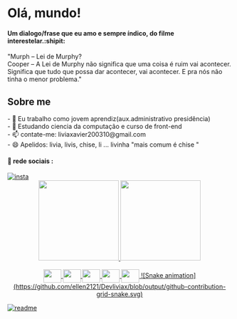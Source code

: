 <h1>Olá, mundo!</h1>
<h4>Um dialogo/frase que eu amo e sempre índico, do filme interestelar.:shipit:</h4>
<p>"Murph – Lei de Murphy? <br> Cooper – A Lei de Murphy não significa que uma coisa é ruim vai acontecer. Significa que tudo que possa dar acontecer, vai acontecer. E pra nós não tinha o menor problema."
</p>
<div> 
<h2>Sobre me</h2>
- 🔭  Eu trabalho como jovem aprendiz(aux.administrativo presidência)<br>
- 🌱 Estudando ciencia da computação e curso de front-end<br>
- 📫 contate-me: liviaxavier200310@gmail.com<br>
- 😄 Apelidos: livia, livis, chise, li ... livinha "mais comum é chise "<br>
  <h4> 📱 rede sociais :</h4>
  <a href="http://www.instagram.com/livis.raw/"><img src="https://img.shields.io/badge/Instagram-E4405F?style=for-the-badge&logo=instagram&logoColor=white" alt=" insta"></a>
</div>

</div>
<div align="center">
  <a href="https://github.com/Devliviax">
  <img height="180em" src="https://github-readme-stats.vercel.app/api?username=Devliviax&show_icons=true&theme=tokyonight"/>
  <img height="180em" src="https://github-readme-stats.vercel.app/api/top-langs/?username=Devliviax&theme=tokyonight&hide_border=false&&layout=compact"/>
</div>
<div  style="display: inline_block"  align="center" ><br>
 <img align="center" height="30" width="40" src="https://cdn.jsdelivr.net/gh/devicons/devicon/icons/html5/html5-original.svg" />
 <img align="center" height="30" width="40" src="https://cdn.jsdelivr.net/gh/devicons/devicon/icons/css3/css3-original.svg" />
 <img align="center" height="30" width="40"src="https://cdn.jsdelivr.net/gh/devicons/devicon/icons/figma/figma-original.svg" />
 <img align="center" height="30" width="40" src="https://cdn.jsdelivr.net/gh/devicons/devicon/icons/github/github-original.svg" />
 <img align="center" height="30" width="40" src="https://cdn.jsdelivr.net/gh/devicons/devicon/icons/vscode/vscode-original.svg" />
  ![Snake animation](https://github.com/ellen2121/Devliviax/blob/output/github-contribution-grid-snake.svg)
 
</div>
 
[![readme](https://github-readme-stats.vercel.app/api/pin/?username=Devliviax&repo=Devliviax&theme=react)](https://github.com/Devliviax/Devliviax)
